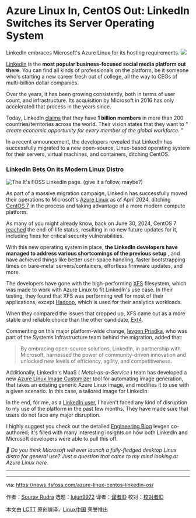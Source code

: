 [#]: subject: "Azure Linux In, CentOS Out: LinkedIn Switches its Server Operating System"
[#]: via: "https://news.itsfoss.com/azure-linux-centos-linkedin-os/"
[#]: author: "Sourav Rudra https://news.itsfoss.com/author/sourav/"
[#]: collector: "lujun9972/lctt-scripts-1705972010"
[#]: translator: " "
[#]: reviewer: " "
[#]: publisher: " "
[#]: url: " "

Azure Linux In, CentOS Out: LinkedIn Switches its Server Operating System
======
LinkedIn embraces Microsoft's Azure Linux for its hosting requirements.
[![][1]][2]

[LinkedIn][3] is the **most popular business-focused social media platform out there**. You can find all kinds of professionals on the platform, be it someone who's starting a new career fresh out of college, all the way to CEOs of multi-billion dollar companies.

Over the years, it has been growing consistently, both in terms of user count, and infrastructure. Its acquisition by Microsoft in 2016 has only accelerated that process in the years since.

Today, LinkedIn [claims][4] that they have **1 billion members** in more than 200 countries/territories across the world. Their vision states that they want to “ _create economic opportunity for every member of the global workforce._ ”

In a recent announcement, the developers revealed that LinkedIn has successfully migrated to a new open-source, Linux-based operating system for their servers, virtual machines, and containers, ditching CentOS.

### LinkedIn Bets On its Modern Linux Distro

![The It's FOSS LinkedIn page. \(give it a follow, maybe?\)][5]

As part of a massive migration campaign, LinkedIn has successfully moved their operations to Microsoft's [Azure Linux][6] as of April 2024, ditching [CentOS 7][7] in the process and taking advantage of a more modern compute platform.

As many of you might already know, back on June 30, 2024, CentOS 7 [reached][8] the end-of-life status, resulting in no new future updates for it, including fixes for critical security vulnerabilities.

With this new operating system in place, **the LinkedIn developers have managed to address various shortcomings of the previous setup** , and have achieved things like better user-space handling, faster bootstrapping times on bare-metal servers/containers, effortless firmware updates, and more.

The developers have gone with the high-performing [XFS][9] filesystem, which was made to work with Azure Linux to fit LinkedIn's use case. In their testing, they found that XFS was performing well for most of their applications, except [Hadoop][10], which is used for their analytics workloads.

When they compared the issues that cropped up, XFS came out as a more stable and reliable choice than the other candidate, [Ext4][11].

Commenting on this major platform-wide change, [Ievgen Priadka][12], who was part of the Systems Infrastructure team behind the migration, added that:

> By embracing open-source solutions, LinkedIn, in partnership with Microsoft, harnessed the power of community-driven innovation and unlocked new levels of efficiency, agility, and competitiveness.

Additionally, LinkedIn's MaaS ( _Metal-as-a-Service_ ) team has developed a new [Azure Linux Image Customizer][13] tool for automating image generation, that takes an existing generic Azure Linux image, and modifies it to use with a given scenario. In this case, a tailored image for LinkedIn.

In the end, for me, as a [LinkedIn user][14], I haven't faced any kind of disruption to my use of the platform in the past few months. They have made sure that users do not face any major disruption.

I highly suggest you check out the detailed [Engineering Blog][15] Ievgen co-authored; it's filled with many interesting insights on how both LinkedIn and Microsoft developers were able to pull this off.

_💬 Do you think Microsoft will ever launch a fully-fledged desktop Linux distro for general use? Just a question that came to my mind looking at Azure Linux here._

* * *

--------------------------------------------------------------------------------

via: https://news.itsfoss.com/azure-linux-centos-linkedin-os/

作者：[Sourav Rudra][a]
选题：[lujun9972][b]
译者：[译者ID](https://github.com/译者ID)
校对：[校对者ID](https://github.com/校对者ID)

本文由 [LCTT](https://github.com/LCTT/TranslateProject) 原创编译，[Linux中国](https://linux.cn/) 荣誉推出

[a]: https://news.itsfoss.com/author/sourav/
[b]: https://github.com/lujun9972
[1]: https://news.itsfoss.com/assets/images/pikapods-banner-v3.webp
[2]: https://www.pikapods.com/?utm_campaign=banner-2024-05&utm_source=itsfoss
[3]: https://www.linkedin.com/
[4]: https://about.linkedin.com/
[5]: https://news.itsfoss.com/content/images/2024/08/It-sFOSS_LinkedIn.png
[6]: https://github.com/microsoft/azurelinux
[7]: https://www.centos.org/
[8]: https://blog.centos.org/2023/04/end-dates-are-coming-for-centos-stream-8-and-centos-linux-7/
[9]: https://en.wikipedia.org/wiki/XFS
[10]: https://hadoop.apache.org/
[11]: https://en.wikipedia.org/wiki/Ext4
[12]: https://www.linkedin.com/in/ievgen-priadka
[13]: https://github.com/microsoft/azurelinux/blob/3.0-dev/toolkit/tools/imagecustomizer/README.md
[14]: https://www.linkedin.com/in/sourav666/
[15]: https://www.linkedin.com/blog/engineering/architecture/navigating-the-transition-adopting-azure-linux-as-linkedins-operatingsystem
